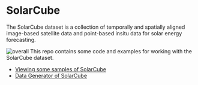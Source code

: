 # SolarCube
The SolarCube dataset is a collection of temporally and spatially aligned image-based satellite data and point-based insitu data for solar energy forecasting. 

![overall](https://github.com/Ruohan-Li/SolarCube/blob/master/images/final2.png)
This repo contains some code and examples for working with the SolarCube dataset.  

* [Viewing some samples of SolarCube](https://github.com/Ruohan-Li/SolarCube/blob/master/view_sample.ipynb)
* [Data Generator of SolarCube](https://github.com/Ruohan-Li/SolarCube/blob/master/solarcube/data_generator.py)
